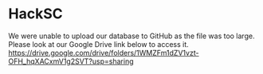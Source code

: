 # HackSC

We were unable to upload our database to GitHub as the file was too large. Please look at our Google Drive link below to access it.
https://drive.google.com/drive/folders/1WMZFm1dZV1vzt-OFH_hqXACxmV1g2SVT?usp=sharing

